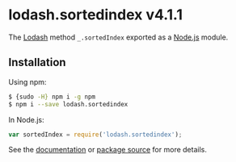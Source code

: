 # lodash.sortedindex v4.1.1

The [Lodash](https://lodash.com/) method `_.sortedIndex` exported as a [Node.js](https://nodejs.org/) module.

## Installation

Using npm:
```bash
$ {sudo -H} npm i -g npm
$ npm i --save lodash.sortedindex
```

In Node.js:
```js
var sortedIndex = require('lodash.sortedindex');
```

See the [documentation](https://lodash.com/docs#sortedIndex) or [package source](https://github.com/lodash/lodash/blob/4.1.1-npm-packages/lodash.sortedindex) for more details.
